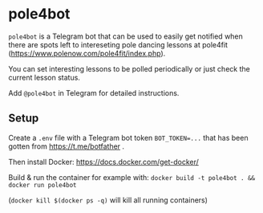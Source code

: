 # pole4bot

`pole4bot` is a Telegram bot that can be used to easily get notified when
there are spots left to intereseting pole dancing lessons at pole4fit
(https://www.polenow.com/pole4fit/index.php).  

You can set interesting lessons to be polled periodically or just check
the current lesson status.  

Add `@pole4bot` in Telegram for detailed instructions.

## Setup
Create a `.env` file with a Telegram bot token `BOT_TOKEN=...` that has been
gotten from https://t.me/botfather . 

Then install Docker: https://docs.docker.com/get-docker/

Build & run the container for example with:
`docker build -t pole4bot . && docker run pole4bot`  

(`docker kill $(docker ps -q)` will kill all running containers)